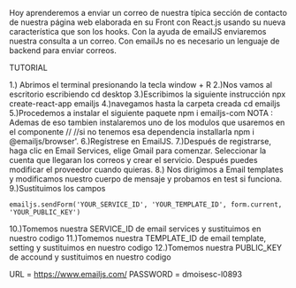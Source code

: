 

Hoy aprenderemos a enviar un correo de nuestra típica sección de contacto de nuestra página web elaborada en su Front con React.js   usando su nueva característica que son los hooks.  Con la ayuda de emailJS enviaremos nuestra consulta a un correo. Con emailJs no es necesario un lenguaje de backend para enviar correos. 



TUTORIAL


1.) Abrimos el terminal presionando la tecla window + R
2.)Nos vamos al escritorio escribiendo cd desktop
3.)Escribimos la siguiente instrucción npx create-react-app emailjs
4.)navegamos hasta la carpeta creada cd emailjs
5.)Procedemos a instalar el siguiente paquete npm i emailjs-com
NOTA : Ademas de eso tambien instalaremos uno de los modulos que usaremos en el componente // //si no tenemos esa dependencia installarla npm i @emailjs/browser'.
6.)Regístrese en EmailJS. 
7.)Después de registrarse, haga clic en Email Services, elige Gmail para comenzar. Seleccionar la cuenta que llegaran los correos y crear el servicio. Después puedes modificar el proveedor cuando quieras.
8.) Nos dirigimos a Email templates y modificamos nuestro cuerpo de mensaje y probamos en test si funciona.
9.)Sustituimos los campos 

    emailjs.sendForm('YOUR_SERVICE_ID', 'YOUR_TEMPLATE_ID', form.current, 'YOUR_PUBLIC_KEY')

10.)Tomemos nuestra SERVICE_ID de email services y sustituimos en nuestro codigo
11.)Tomemos nuestra TEMPLATE_ID de email template, setting y sustituimos en nuestro codigo
12.)Tomemos nuestra PUBLIC_KEY de accound y sustituimos en nuestro codigo


URL = https://www.emailjs.com/
PASSWORD = dmoisesc-l0893

